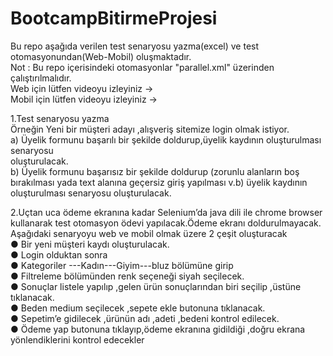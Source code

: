 # BootcampBitirmeProjesi 
Bu repo aşağıda verilen test senaryosu yazma(excel) ve test otomasyonundan(Web-Mobil) oluşmaktadır. <br />
Not : Bu repo içerisindeki otomasyonlar "parallel.xml" üzerinden çalıştırılmalıdır. <br />
Web için lütfen videoyu izleyiniz ->                                                        <br />
Mobil için lütfen videoyu izleyiniz ->                                                       <br />
 
1.Test senaryosu yazma <br />
Örneğin Yeni bir müşteri adayı ,alışveriş sitemize login olmak istiyor.<br />
a) Üyelik formunu başarılı bir şekilde doldurup,üyelik kaydının oluşturulması senaryosu<br />
oluşturulacak.<br />
b) Üyelik formunu başarısız bir şekilde doldurup (zorunlu alanların boş bırakılması yada
text alanına geçersiz giriş yapılması v.b) üyelik kaydının oluşturulması senaryosu
oluşturulacak.<br />

2.Uçtan uca ödeme ekranına kadar Selenium’da java dili ile chrome browser kullanarak
test otomasyon ödevi yapılacak.Ödeme ekranı doldurulmayacak.<br />
Aşağıdaki senaryoyu web ve mobil olmak üzere 2 çeşit oluşturacak <br />
● Bir yeni müşteri kaydı oluşturulacak.<br />
● Login olduktan sonra<br />
● Kategoriler ---Kadın---Giyim---bluz bölümüne girip<br />
● Filtreleme bölümünden renk seçeneği siyah seçilecek.<br />
● Sonuçlar listele yapılıp ,gelen ürün sonuçlarından biri seçilip ,üstüne tıklanacak.<br />
●  Beden medium seçilecek ,sepete ekle butonuna tıklanacak.<br />
● Sepetim’e gidilecek ,ürünün adı ,adeti ,bedeni kontrol edilecek.<br />
● Ödeme yap butonuna tıklayıp,ödeme ekranına gidildiği ,doğru ekrana yönlendiklerini
kontrol edecekler<br />
